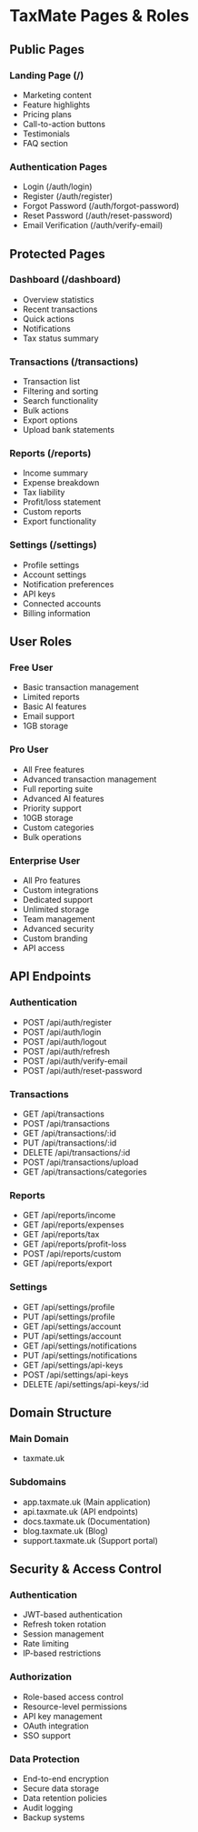 # TaxMate Pages & Roles

## Public Pages

### Landing Page (/)
- Marketing content
- Feature highlights
- Pricing plans
- Call-to-action buttons
- Testimonials
- FAQ section

### Authentication Pages
- Login (/auth/login)
- Register (/auth/register)
- Forgot Password (/auth/forgot-password)
- Reset Password (/auth/reset-password)
- Email Verification (/auth/verify-email)

## Protected Pages

### Dashboard (/dashboard)
- Overview statistics
- Recent transactions
- Quick actions
- Notifications
- Tax status summary

### Transactions (/transactions)
- Transaction list
- Filtering and sorting
- Search functionality
- Bulk actions
- Export options
- Upload bank statements

### Reports (/reports)
- Income summary
- Expense breakdown
- Tax liability
- Profit/loss statement
- Custom reports
- Export functionality

### Settings (/settings)
- Profile settings
- Account settings
- Notification preferences
- API keys
- Connected accounts
- Billing information

## User Roles

### Free User
- Basic transaction management
- Limited reports
- Basic AI features
- Email support
- 1GB storage

### Pro User
- All Free features
- Advanced transaction management
- Full reporting suite
- Advanced AI features
- Priority support
- 10GB storage
- Custom categories
- Bulk operations

### Enterprise User
- All Pro features
- Custom integrations
- Dedicated support
- Unlimited storage
- Team management
- Advanced security
- Custom branding
- API access

## API Endpoints

### Authentication
- POST /api/auth/register
- POST /api/auth/login
- POST /api/auth/logout
- POST /api/auth/refresh
- POST /api/auth/verify-email
- POST /api/auth/reset-password

### Transactions
- GET /api/transactions
- POST /api/transactions
- GET /api/transactions/:id
- PUT /api/transactions/:id
- DELETE /api/transactions/:id
- POST /api/transactions/upload
- GET /api/transactions/categories

### Reports
- GET /api/reports/income
- GET /api/reports/expenses
- GET /api/reports/tax
- GET /api/reports/profit-loss
- POST /api/reports/custom
- GET /api/reports/export

### Settings
- GET /api/settings/profile
- PUT /api/settings/profile
- GET /api/settings/account
- PUT /api/settings/account
- GET /api/settings/notifications
- PUT /api/settings/notifications
- GET /api/settings/api-keys
- POST /api/settings/api-keys
- DELETE /api/settings/api-keys/:id

## Domain Structure

### Main Domain
- taxmate.uk

### Subdomains
- app.taxmate.uk (Main application)
- api.taxmate.uk (API endpoints)
- docs.taxmate.uk (Documentation)
- blog.taxmate.uk (Blog)
- support.taxmate.uk (Support portal)

## Security & Access Control

### Authentication
- JWT-based authentication
- Refresh token rotation
- Session management
- Rate limiting
- IP-based restrictions

### Authorization
- Role-based access control
- Resource-level permissions
- API key management
- OAuth integration
- SSO support

### Data Protection
- End-to-end encryption
- Secure data storage
- Data retention policies
- Audit logging
- Backup systems 
